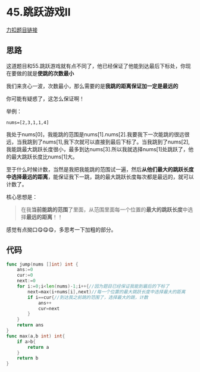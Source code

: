 # 45.跳跃游戏II

[力扣题目链接](https://leetcode-cn.com/problems/jump-game-ii/)

## 思路

这道题目和55.跳跃游戏就有点不同了，他已经保证了他能到达最后下标处，你现在要做的就是**使跳的次数最小**

我们来贪心一波，次数最小，那么需要的是**我跳的距离保证加一定是最远的**

你可能有疑惑了，这怎么保证啊！

举例：

`nums=[2,3,1,1,4]`

我处于nums[0]，我能跳的范围是nums[1].nums[2].我要我下一次能跳的很远很远，当我跳到了nums[1],我下次就可以直接到最后下标了。当我跳到了nums[2],我能跳最大跳跃长度很小，最多到达nums[3].所以我就选择nums[1]处跳跃了，他的最大跳跃长度比nums[1]大。

至于什么时候计数，当然是我把我能跳的范围试一遍，然后**从他们最大的跳跃长度中选择最远的距离**，能保证我下一跳，跳的最大跳跃长度每次都是最远的，就可以计数了。

核心思想是：

> 在我**当前能跳的范围**了里面，从范围里面每一个位置的**最大的跳跃长度**中选择**最远的距离**！！

感觉有点拗口😋😋😋，多思考一下加粗的部分。

## 代码

```Go
func jump(nums []int) int {
    ans:=0
    cur:=0
    next:=0
    for i:=0;i<len(nums)-1;i++{//因为题目已经保证我能到最后的下标了
        next=max(i+nums[i],next)//每一个位置的最大跳跃长度中选择最大的距离
        if i==cur{//到达我之前跳的范围了，选择最大的跳，计数
            ans++
            cur=next
        }
    }
    return ans
}
func max(a,b int) int{
    if a>b{
        return a
    }
    return b
}
```



